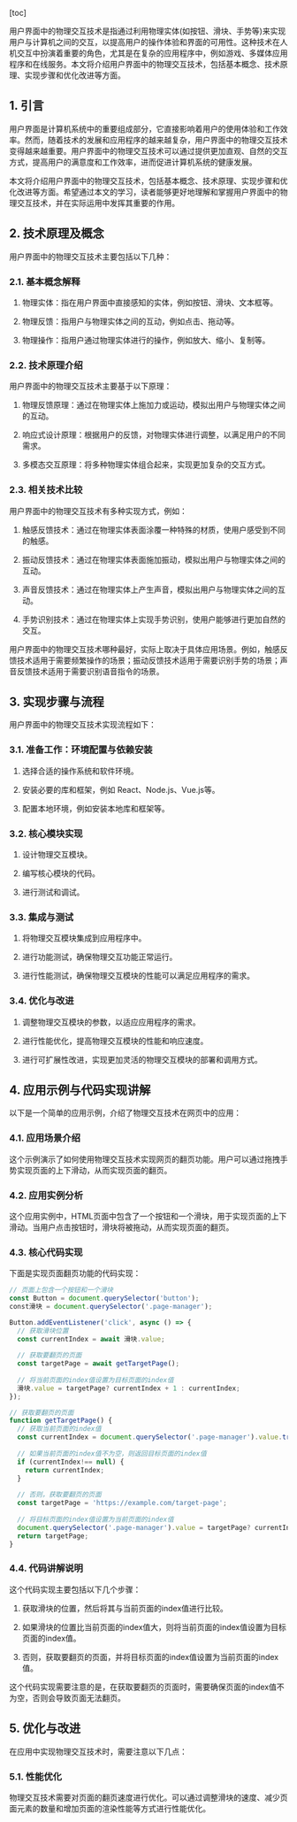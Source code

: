 
[toc]                    
                
                
用户界面中的物理交互技术是指通过利用物理实体(如按钮、滑块、手势等)来实现用户与计算机之间的交互，以提高用户的操作体验和界面的可用性。这种技术在人机交互中扮演着重要的角色，尤其是在复杂的应用程序中，例如游戏、多媒体应用程序和在线服务。本文将介绍用户界面中的物理交互技术，包括基本概念、技术原理、实现步骤和优化改进等方面。

## 1. 引言

用户界面是计算机系统中的重要组成部分，它直接影响着用户的使用体验和工作效率。然而，随着技术的发展和应用程序的越来越复杂，用户界面中的物理交互技术变得越来越重要。用户界面中的物理交互技术可以通过提供更加直观、自然的交互方式，提高用户的满意度和工作效率，进而促进计算机系统的健康发展。

本文将介绍用户界面中的物理交互技术，包括基本概念、技术原理、实现步骤和优化改进等方面。希望通过本文的学习，读者能够更好地理解和掌握用户界面中的物理交互技术，并在实际运用中发挥其重要的作用。

## 2. 技术原理及概念

用户界面中的物理交互技术主要包括以下几种：

### 2.1. 基本概念解释

1. 物理实体：指在用户界面中直接感知的实体，例如按钮、滑块、文本框等。

2. 物理反馈：指用户与物理实体之间的互动，例如点击、拖动等。

3. 物理操作：指用户通过物理实体进行的操作，例如放大、缩小、复制等。

### 2.2. 技术原理介绍

用户界面中的物理交互技术主要基于以下原理：

1. 物理反馈原理：通过在物理实体上施加力或运动，模拟出用户与物理实体之间的互动。

2. 响应式设计原理：根据用户的反馈，对物理实体进行调整，以满足用户的不同需求。

3. 多模态交互原理：将多种物理实体组合起来，实现更加复杂的交互方式。

### 2.3. 相关技术比较

用户界面中的物理交互技术有多种实现方式，例如：

1. 触感反馈技术：通过在物理实体表面涂覆一种特殊的材质，使用户感受到不同的触感。

2. 振动反馈技术：通过在物理实体表面施加振动，模拟出用户与物理实体之间的互动。

3. 声音反馈技术：通过在物理实体上产生声音，模拟出用户与物理实体之间的互动。

4. 手势识别技术：通过在物理实体上实现手势识别，使用户能够进行更加自然的交互。

用户界面中的物理交互技术哪种最好，实际上取决于具体应用场景。例如，触感反馈技术适用于需要频繁操作的场景；振动反馈技术适用于需要识别手势的场景；声音反馈技术适用于需要识别语音指令的场景。

## 3. 实现步骤与流程

用户界面中的物理交互技术实现流程如下：

### 3.1. 准备工作：环境配置与依赖安装

1. 选择合适的操作系统和软件环境。

2. 安装必要的库和框架，例如 React、Node.js、Vue.js等。

3. 配置本地环境，例如安装本地库和框架等。

### 3.2. 核心模块实现

1. 设计物理交互模块。

2. 编写核心模块的代码。

3. 进行测试和调试。

### 3.3. 集成与测试

1. 将物理交互模块集成到应用程序中。

2. 进行功能测试，确保物理交互功能正常运行。

3. 进行性能测试，确保物理交互模块的性能可以满足应用程序的需求。

### 3.4. 优化与改进

1. 调整物理交互模块的参数，以适应应用程序的需求。

2. 进行性能优化，提高物理交互模块的性能和响应速度。

3. 进行可扩展性改进，实现更加灵活的物理交互模块的部署和调用方式。

## 4. 应用示例与代码实现讲解

以下是一个简单的应用示例，介绍了物理交互技术在网页中的应用：

### 4.1. 应用场景介绍

这个示例演示了如何使用物理交互技术实现网页的翻页功能。用户可以通过拖拽手势实现页面的上下滑动，从而实现页面的翻页。

### 4.2. 应用实例分析

这个应用实例中，HTML页面中包含了一个按钮和一个滑块，用于实现页面的上下滑动。当用户点击按钮时，滑块将被拖动，从而实现页面的翻页。

### 4.3. 核心代码实现

下面是实现页面翻页功能的代码实现：

```javascript
// 页面上包含一个按钮和一个滑块
const Button = document.querySelector('button');
const滑块 = document.querySelector('.page-manager');

Button.addEventListener('click', async () => {
  // 获取滑块位置
  const currentIndex = await 滑块.value;
  
  // 获取要翻页的页面
  const targetPage = await getTargetPage();
  
  // 将当前页面的index值设置为目标页面的index值
  滑块.value = targetPage? currentIndex + 1 : currentIndex;
});

// 获取要翻页的页面
function getTargetPage() {
  // 获取当前页面的index值
  const currentIndex = document.querySelector('.page-manager').value.trim();
  
  // 如果当前页面的index值不为空，则返回目标页面的index值
  if (currentIndex!== null) {
    return currentIndex;
  }
  
  // 否则，获取要翻页的页面
  const targetPage = 'https://example.com/target-page';
  
  // 将目标页面的index值设置为当前页面的index值
  document.querySelector('.page-manager').value = targetPage? currentIndex + 1 : currentIndex;
  return targetPage;
}
```

### 4.4. 代码讲解说明

这个代码实现主要包括以下几个步骤：

1. 获取滑块的位置，然后将其与当前页面的index值进行比较。

2. 如果滑块的位置比当前页面的index值大，则将当前页面的index值设置为目标页面的index值。

3. 否则，获取要翻页的页面，并将目标页面的index值设置为当前页面的index值。

这个代码实现需要注意的是，在获取要翻页的页面时，需要确保页面的index值不为空，否则会导致页面无法翻页。

## 5. 优化与改进

在应用中实现物理交互技术时，需要注意以下几点：

### 5.1. 性能优化

物理交互技术需要对页面的翻页速度进行优化。可以通过调整滑块的速度、减少页面元素的数量和增加页面的渲染性能等方式进行性能优化。

